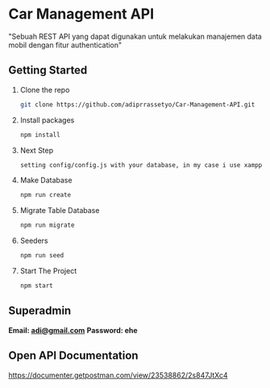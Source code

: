 # Car Management API

"Sebuah REST API yang dapat digunakan untuk melakukan manajemen data mobil dengan fitur authentication"

## Getting Started

1. Clone the repo

   ```sh
   git clone https://github.com/adiprrassetyo/Car-Management-API.git
   ```

2. Install packages
   ```sh
   npm install
   ```
3. Next Step

   ```sh
   setting config/config.js with your database, in my case i use xampp/mysql
   ```

4. Make Database

   ```sh
   npm run create
   ```

5. Migrate Table Database

   ```sh
   npm run migrate
   ```

6. Seeders

   ```sh
   npm run seed
   ```

7. Start The Project

   ```sh
   npm start
   ```

## Superadmin

**Email: adi@gmail.com**
**Password: ehe**

## Open API Documentation

https://documenter.getpostman.com/view/23538862/2s847JtXc4
